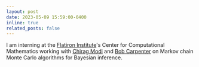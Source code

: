 ```yaml
---
layout: post
date: 2023-05-09 15:59:00-0400
inline: true
related_posts: false
---
```


I am interning at the [Flatiron Institute](https://www.simonsfoundation.org/flatiron/)'s Center for Computational Mathematics working with [Chirag Modi](https://modichirag.github.io/) and [Bob Carpenter](https://bob-carpenter.github.io/) on Markov chain Monte Carlo algorithms for Bayesian inference.
